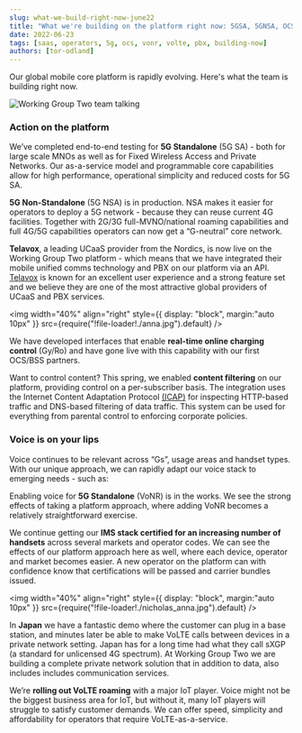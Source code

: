```yaml
---
slug: what-we-build-right-now-june22
title: "What we're building on the platform right now: 5GSA, 5GNSA, OCS, content filtering, VoNR, VoLTE on sXGP, VoLTE roaming, support for PBX from Telavox... and more "
date: 2022-06-23
tags: [saas, operators, 5g, ocs, vonr, volte, pbx, building-now]
authors: [tor-odland]
---
```


Our global mobile core platform is rapidly evolving. Here's what the team is building right now.

![Working Group Two team talking](./teamtalking.jpg)

<!--truncate-->

### Action on the platform
We’ve completed end-to-end testing for **5G Standalone** (5G SA) - both for large scale MNOs as well as for Fixed Wireless Access and Private Networks. Our as-a-service model and programmable core capabilities allow for high performance, operational simplicity and reduced costs for 5G SA.

**5G Non-Standalone** (5G NSA) is in production. NSA makes it easier for operators to deploy a 5G network - because they can reuse current 4G facilities. Together with 2G/3G full-MVNO/national roaming capabilities and full 4G/5G capabilities operators can now get a “G-neutral” core network.

**Telavox**, a leading UCaaS provider from the Nordics, is now live on the Working Group Two platform - which means that we have integrated their mobile unified comms technology and PBX on our platform via an API. [Telavox](https://telavox.com) is known for an excellent user experience and a strong feature set and we believe they are one of the most attractive global providers of UCaaS and PBX services.

<img
  width="40%"
  align="right"
  style={{
    display: "block",
    margin:"auto 10px"
  }}
  src={require("!file-loader!./anna.jpg").default}
/>

We have developed interfaces that enable **real-time online charging control** (Gy/Ro) and have gone live with this capability with our first OCS/BSS partners.

Want to control content? This spring, we enabled **content filtering** on our platform, providing control on a per-subscriber basis. The integration uses the Internet Content Adaptation Protocol [(ICAP)](https://en.wikipedia.org/wiki/Internet_Content_Adaptation_Protocol) for inspecting HTTP-based traffic and DNS-based filtering of data traffic. This system can be used for everything from parental control to enforcing corporate policies.


### Voice is on your lips
Voice continues to be relevant across “Gs”, usage areas and handset types. With our unique approach, we can rapidly adapt our voice stack to emerging needs - such as:

Enabling voice for **5G Standalone** (VoNR) is in the works. We see the strong effects of taking a platform approach, where adding VoNR becomes a relatively straightforward exercise.

We continue getting our **IMS stack certified for an increasing number of handsets** across several markets and operator codes. We can see the effects of our platform approach here as well, where each device, operator and market becomes easier. A new operator on the platform can with confidence know that certifications will be passed and carrier bundles issued.

<img
  width="40%"
  align="right"
  style={{
    display: "block",
    margin:"auto 10px"
  }}
  src={require("!file-loader!./nicholas_anna.jpg").default}
/>

In **Japan** we have a fantastic demo where the customer can plug in a base station, and minutes later be able to make VoLTE calls between devices in a private network setting. Japan has for a long time had what they call sXGP (a standard for unlicensed 4G  spectrum). At Working Group Two we are building a complete private network solution that in addition to data, also includes includes communication services.

We’re **rolling out VoLTE roaming** with a major IoT player. Voice might not be the biggest business area for IoT, but without it, many IoT players will struggle to satisfy customer demands. We can offer speed, simplicity and affordability for operators that require VoLTE-as-a-service.

